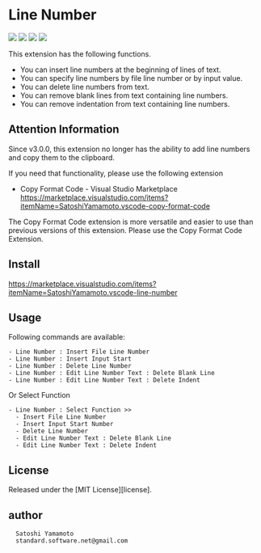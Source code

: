 # Line Number

[![](https://vsmarketplacebadges.dev/version-short/SatoshiYamamoto.vscode-line-number.png)](https://marketplace.visualstudio.com/items?itemName=SatoshiYamamoto.vscode-line-number)
[![](https://vsmarketplacebadges.dev/installs-short/SatoshiYamamoto.vscode-line-number.png)](https://marketplace.visualstudio.com/items?itemName=SatoshiYamamoto.vscode-line-number)
[![](https://vsmarketplacebadges.dev/rating-short/SatoshiYamamoto.vscode-line-number.png)](https://marketplace.visualstudio.com/items?itemName=SatoshiYamamoto.vscode-line-number)
[![](https://img.shields.io/github/license/standard-software/vscode-date-time-calendar.png)](https://github.com/standard-software/vscode-date-time-calendar/blob/main/LICENSE)

This extension has the following functions.
- You can insert line numbers at the beginning of lines of text.
- You can specify line numbers by file line number or by input value.
- You can delete line numbers from text.
- You can remove blank lines from text containing line numbers.
- You can remove indentation from text containing line numbers.

## Attention Information

Since v3.0.0, this extension no longer has the ability to add line numbers and copy them to the clipboard.

If you need that functionality, please use the following extension

- Copy Format Code - Visual Studio Marketplace  
https://marketplace.visualstudio.com/items?itemName=SatoshiYamamoto.vscode-copy-format-code

The Copy Format Code extension is more versatile and easier to use than previous versions of this extension. Please use the Copy Format Code Extension.

## Install

https://marketplace.visualstudio.com/items?itemName=SatoshiYamamoto.vscode-line-number

## Usage

Following commands are available:

```
- Line Number : Insert File Line Number
- Line Number : Insert Input Start
- Line Number : Delete Line Number
- Line Number : Edit Line Number Text : Delete Blank Line
- Line Number : Edit Line Number Text : Delete Indent
```

Or Select Function

```
- Line Number : Select Function >>
  - Insert File Line Number
  - Insert Input Start Number
  - Delete Line Number
  - Edit Line Number Text : Delete Blank Line
  - Edit Line Number Text : Delete Indent
```

## License

Released under the [MIT License][license].

## author

```
  Satoshi Yamamoto
  standard.software.net@gmail.com
```
